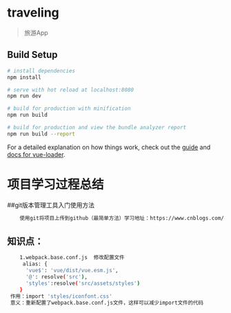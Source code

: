 # traveling

> 旅游App

## Build Setup

``` bash
# install dependencies
npm install

# serve with hot reload at localhost:8080
npm run dev

# build for production with minification
npm run build

# build for production and view the bundle analyzer report
npm run build --report
```

For a detailed explanation on how things work, check out the [guide](http://vuejs-templates.github.io/webpack/) and [docs for vue-loader](http://vuejs.github.io/vue-loader).



# 项目学习过程总结
  ##git版本管理工具入门使用方法
``` bash
    使用git将项目上传到github（最简单方法）学习地址：https://www.cnblogs.com/cxk1995/p/5800196.html
```
## 知识点：
``` bash
    1.webpack.base.conf.js  修改配置文件
     alias: {
      'vue$': 'vue/dist/vue.esm.js',
      '@': resolve('src'),
      'styles':resolve('src/assets/styles')
    }
 作用：import 'styles/iconfont.css' 
 意义：重新配置了webpack.base.conf.js文件，这样可以减少import文件的代码
 ```
